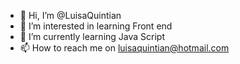 - 👋 Hi, I’m @LuisaQuintian
- 👀 I’m interested in learning Front end
- 🌱 I’m currently learning Java Script
- 📫 How to reach me on luisaquintian@hotmail.com

<!---
LuisaQS/LuisaQS is a ✨ special ✨ repository because its `README.md` (this file) appears on your GitHub profile.
You can click the Preview link to take a look at your changes.
--->
